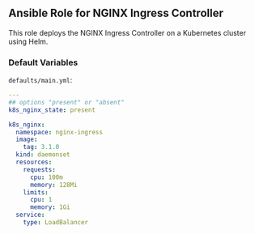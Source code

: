 ## Ansible Role for NGINX Ingress Controller

This role deploys the NGINX Ingress Controller on a Kubernetes cluster using Helm.

### Default Variables

`defaults/main.yml`:

```yaml
---
## options "present" or "absent"
k8s_nginx_state: present

k8s_nginx:
  namespace: nginx-ingress
  image:
    tag: 3.1.0
  kind: daemonset
  resources:
    requests:
      cpu: 100m
      memory: 128Mi
    limits:
      cpu: 1
      memory: 1Gi
  service:
    type: LoadBalancer
```
